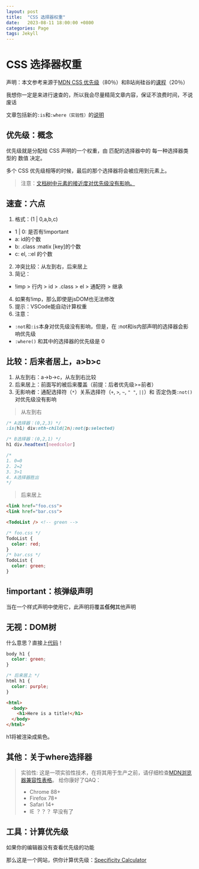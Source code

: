 ```yaml
---
layout: post
title:  "CSS 选择器权重"
date:   2023-08-11 18:00:00 +0800
categories: Page
tags: Jekyll
---
```


# CSS 选择器权重

声明：本文参考来源于[MDN CSS 优先级](https://developer.mozilla.org/zh-CN/docs/Web/CSS/Specificity)（80％）和B站尚硅谷的[课程](https://m.bilibili.com/video/BV1p84y1P7Z5)（20％）

我想你一定是来进行速查的，所以我会尽量精简文章内容，保证不浪费时间，不说废话

文章包括新的`:is`和`:where（实验性）`的[说明](#速查：六点)

## 优先级：概念

优先级就是分配给 CSS 声明的一个权重，由 匹配的选择器中的 每一种选择器类型的 数值 决定。

多个 CSS 优先级相等的时候，最后的那个选择器将会被应用到元素上。

> 注意：[文档树中元素的接近度对优先级没有影响。](#无视：DOM树)

## 速查：六点

1. 格式：(1 | 0,a,b,c)
 - 1 | 0: 是否有!important
 - a: id的个数
 - b: .class :matix [key]的个数
 - c: el, ::el 的个数
2. 冲突比较：从左到右，后来居上
3. 简记：
 - !imp > 行内 > id > .class > el > 通配符 > 继承
4. 如果有!imp，那么即使是jsDOM也无法修改
5. 提示：VSCode能自动计算权重
6. 注意：
 - `:not`和`:is`本身对优先级没有影响，但是，在 :not和is内部声明的选择器会影响优先级
 - `:where()` 和其中的选择器的优先级是 0

## 比较：后来者居上，a>b>c

1. 从左到右：a->b->c，从左到右比较
2. 后来居上：前面写的被后来覆盖（前提：后者优先级>=前者）
3. 无影响者：通配选择符（`*`）关系选择符（`+`, `>`, `~`, `" "`, `||`）和 否定伪类`:not()`对优先级没有影响

>从左到右

```css
/* A选择器：(0,2,3) */
:is(h1) div:nth-child(2n):not(p:selected)

/* B选择器：(0,2,1) */
h1 div.headtext[needcolor]

/*
1. 0=0
2. 2=2
3. 3>1
4. A选择器胜出
*/
```

>后来居上

```html
<link href="foo.css">
<link href="bar.css">

<TodoList /> <!-- green -->
```

```css
/* foo.css */
TodoList {
  color: red;
}
/* bar.css */
TodoList {
  color: green;
}
```

## !important：核弹级声明

当在一个样式声明中使用它，此声明将覆盖**任何**其他声明

## 无视：DOM树

什么意思？直接上[代码](https://developer.mozilla.org/zh-CN/docs/Web/CSS/Specificity)！

```css
body h1 {
  color: green;
}

/* 后来居上 */
html h1 {
  color: purple;
}

```

```html
<html>
  <body>
    <h1>Here is a title!</h1>
  </body>
</html>
```
h1将被渲染成紫色。

## 其他：关于where选择器

>实验性: 这是一项实验性技术，在将其用于生产之前，请仔细检查[MDN浏览器兼容性表格](https://developer.mozilla.org/zh-CN/docs/Web/CSS/:where#%E6%B5%8F%E8%A7%88%E5%99%A8%E5%85%BC%E5%AE%B9%E6%80%A7)。
>给你康好了QAQ：
>- Chrome 88+
>- Firefox 78+
>- Safari 14+
>- IE ？？？ 早没有了


## 工具：计算优先级

如果你的编辑器没有查看优先级的功能

那么这是一个网站，供你计算优先级：[Specificity Calculator](https://specificity.keegan.st/)